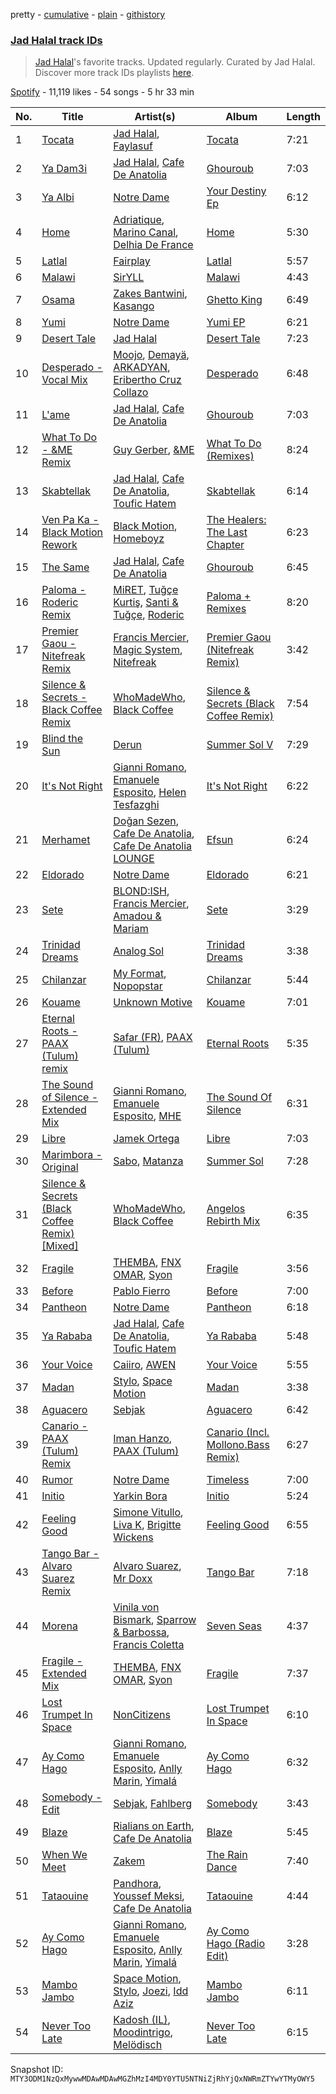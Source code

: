 pretty - [cumulative](/playlists/cumulative/37i9dQZF1DX3uM1d8KwMtp.md) - [plain](/playlists/plain/37i9dQZF1DX3uM1d8KwMtp) - [githistory](https://github.githistory.xyz/mackorone/spotify-playlist-archive/blob/main/playlists/plain/37i9dQZF1DX3uM1d8KwMtp)

### [Jad Halal track IDs](https://open.spotify.com/playlist/37i9dQZF1DX3uM1d8KwMtp)

> <a href="spotify:artist:1aIWC7EGIcWotOZ8LNHH9j">Jad Halal</a>'s favorite tracks\. Updated regularly\. Curated by Jad Halal\. Discover more track IDs playlists <a href="spotify:genre:track\_id">here</a>.

[Spotify](https://open.spotify.com/user/spotify) - 11,119 likes - 54 songs - 5 hr 33 min

| No. | Title | Artist(s) | Album | Length |
|---|---|---|---|---|
| 1 | [Tocata](https://open.spotify.com/track/4XqCdYtiWx6x11aIZUGsSy) | [Jad Halal](https://open.spotify.com/artist/1aIWC7EGIcWotOZ8LNHH9j), [Faylasuf](https://open.spotify.com/artist/62pD2B6fmRXxLqZYAyvK74) | [Tocata](https://open.spotify.com/album/4H9Xvsrvqf69XIpHKi06O4) | 7:21 |
| 2 | [Ya Dam3i](https://open.spotify.com/track/6sjje7260A90a9bOR6EbYG) | [Jad Halal](https://open.spotify.com/artist/1aIWC7EGIcWotOZ8LNHH9j), [Cafe De Anatolia](https://open.spotify.com/artist/2sSSGlRMfz4ZEcw4rw0m0v) | [Ghouroub](https://open.spotify.com/album/0lgaPIausGrjLHeuY6Dz8V) | 7:03 |
| 3 | [Ya Albi](https://open.spotify.com/track/28H69jrYqYi7uTY0xr9Jjj) | [Notre Dame](https://open.spotify.com/artist/6Q1Ps2F5LkdxLAM6S7KPpt) | [Your Destiny Ep](https://open.spotify.com/album/1gJn7kasUhDdy6HJ8pg0uv) | 6:12 |
| 4 | [Home](https://open.spotify.com/track/6jYXP1jrYIHkEYglFgeL2Q) | [Adriatique](https://open.spotify.com/artist/02DWGcShQivFepRvGJ7xhB), [Marino Canal](https://open.spotify.com/artist/6qdVbTc8Uvy0VJyDZbYTd8), [Delhia De France](https://open.spotify.com/artist/7A4TdwdnxfR9auD1yAmpWD) | [Home](https://open.spotify.com/album/146ZQxIBQIyEOA2oCLGD1c) | 5:30 |
| 5 | [Latlal](https://open.spotify.com/track/1AgPHvd7o4fgPxy4lPQYm1) | [Fairplay](https://open.spotify.com/artist/7yEerdfOSWrViliIsYNJ2U) | [Latlal](https://open.spotify.com/album/2115g35ZN6IeJZrEpkHbxV) | 5:57 |
| 6 | [Malawi](https://open.spotify.com/track/0uWQOZM4uKSIdAa0RJMpCT) | [SirYLL](https://open.spotify.com/artist/65Y8uaasPCKMctCyyk0qOw) | [Malawi](https://open.spotify.com/album/03Wo3nvGfVpF0rxfRjy1ah) | 4:43 |
| 7 | [Osama](https://open.spotify.com/track/0T0FIfA0AI3ELwNVBSZNS3) | [Zakes Bantwini](https://open.spotify.com/artist/5mZLaYqN0ZkjxfeUUmiuqL), [Kasango](https://open.spotify.com/artist/3jteNJj8zf2v4qYMGDXa8r) | [Ghetto King](https://open.spotify.com/album/3q8v4F3zabaHlG5IVECT6r) | 6:49 |
| 8 | [Yumi](https://open.spotify.com/track/3AYRPb2JAD4GZ6L6LeHoj5) | [Notre Dame](https://open.spotify.com/artist/6Q1Ps2F5LkdxLAM6S7KPpt) | [Yumi EP](https://open.spotify.com/album/5LVl6B5iv7BNR4h01jWlJj) | 6:21 |
| 9 | [Desert Tale](https://open.spotify.com/track/6TdpnCDgeya8E4t6Skc60K) | [Jad Halal](https://open.spotify.com/artist/1aIWC7EGIcWotOZ8LNHH9j) | [Desert Tale](https://open.spotify.com/album/4yuwchv1cn57wwMe8hqW7p) | 7:23 |
| 10 | [Desperado \- Vocal Mix](https://open.spotify.com/track/5SDO2GkFtXM0PD5jpymcBD) | [Moojo](https://open.spotify.com/artist/4bU2sBWgXJtViut3q68o5m), [Demayä](https://open.spotify.com/artist/0N2lDV24IPsStAeDuvzgC9), [ARKADYAN](https://open.spotify.com/artist/2ELBfW9Bn2xBAIvWeXeCgI), [Eribertho Cruz Collazo](https://open.spotify.com/artist/4nbtsWrvdzBCwNqsjfRVHy) | [Desperado](https://open.spotify.com/album/1D24WkLNkBUzFWHLXBBIab) | 6:48 |
| 11 | [L'ame](https://open.spotify.com/track/39NtjGMLdLBqrzJUgxpPAU) | [Jad Halal](https://open.spotify.com/artist/1aIWC7EGIcWotOZ8LNHH9j), [Cafe De Anatolia](https://open.spotify.com/artist/2sSSGlRMfz4ZEcw4rw0m0v) | [Ghouroub](https://open.spotify.com/album/0lgaPIausGrjLHeuY6Dz8V) | 7:03 |
| 12 | [What To Do \- &ME Remix](https://open.spotify.com/track/0RMQgXHIBTsAVcaS7qahLq) | [Guy Gerber](https://open.spotify.com/artist/3bqBkAzdPwEDe1JUvb7ZeC), [&ME](https://open.spotify.com/artist/5mIowAJMp7RKNheelruV5z) | [What To Do \(Remixes\)](https://open.spotify.com/album/0SQmYnktpdLsK7jypOjAHh) | 8:24 |
| 13 | [Skabtellak](https://open.spotify.com/track/6pdiGuujygwdhM46YbYj0H) | [Jad Halal](https://open.spotify.com/artist/1aIWC7EGIcWotOZ8LNHH9j), [Cafe De Anatolia](https://open.spotify.com/artist/2sSSGlRMfz4ZEcw4rw0m0v), [Toufic Hatem](https://open.spotify.com/artist/4j9gpKIArRkQI69agEe0YH) | [Skabtellak](https://open.spotify.com/album/44mCFD1ezFhPpLzS1kXII1) | 6:14 |
| 14 | [Ven Pa Ka \- Black Motion Rework](https://open.spotify.com/track/24WCTSU9zrsQxBE1NIhBPM) | [Black Motion](https://open.spotify.com/artist/4x6n41nYGT6O61pSfgW4z7), [Homeboyz](https://open.spotify.com/artist/3L5iHIeqJGEaYViGapHs0C) | [The Healers: The Last Chapter](https://open.spotify.com/album/2F3Nw7Z7Gt6ET52DosiPTH) | 6:23 |
| 15 | [The Same](https://open.spotify.com/track/5mRFwMYA9y6dk16YH8KcZA) | [Jad Halal](https://open.spotify.com/artist/1aIWC7EGIcWotOZ8LNHH9j), [Cafe De Anatolia](https://open.spotify.com/artist/2sSSGlRMfz4ZEcw4rw0m0v) | [Ghouroub](https://open.spotify.com/album/0lgaPIausGrjLHeuY6Dz8V) | 6:45 |
| 16 | [Paloma \- Roderic Remix](https://open.spotify.com/track/1vxxPXB1crb7QITSqG30Zr) | [MiRET](https://open.spotify.com/artist/0DvhQq0PzDC5dyRoH5XCI5), [Tuğçe Kurtiş](https://open.spotify.com/artist/5cYodhg1fZFGKqCQmgNlZf), [Santi & Tuğçe](https://open.spotify.com/artist/437O1jQdyOOhIS1M41xQaC), [Roderic](https://open.spotify.com/artist/7wSzFq5CoNoCpzazDphDJs) | [Paloma + Remixes](https://open.spotify.com/album/5LE9oiaGprQqvFtinBA73K) | 8:20 |
| 17 | [Premier Gaou \- Nitefreak Remix](https://open.spotify.com/track/57e5ib2PnvuiaTvaI4jGDp) | [Francis Mercier](https://open.spotify.com/artist/44qAhQu52dYKcHOFQd3esf), [Magic System](https://open.spotify.com/artist/6MvRVq0CtpQQlwnIiszV8F), [Nitefreak](https://open.spotify.com/artist/6lbUCWVW3hgQgrJwB8wadJ) | [Premier Gaou \(Nitefreak Remix\)](https://open.spotify.com/album/1kfRbSlDcUF3hz3P9Zhg4c) | 3:42 |
| 18 | [Silence & Secrets \- Black Coffee Remix](https://open.spotify.com/track/3ZZDwhwD6ZsFQW0IGfiKrG) | [WhoMadeWho](https://open.spotify.com/artist/50Lr1puweM1hFsF1LpIZLM), [Black Coffee](https://open.spotify.com/artist/6wMr4zKPrrR0UVz08WtUWc) | [Silence & Secrets \(Black Coffee Remix\)](https://open.spotify.com/album/6yaDQvusuMpB2BqrsmhSRI) | 7:54 |
| 19 | [Blind the Sun](https://open.spotify.com/track/3dFgpRHUx60es4nvmxw4jv) | [Derun](https://open.spotify.com/artist/7DaUdudIwcfgSzFJX1VEVo) | [Summer Sol V](https://open.spotify.com/album/2pAEE8ppIkSaDxcCQ5J5Cp) | 7:29 |
| 20 | [It's Not Right](https://open.spotify.com/track/5EqWSdAZcpjZ29uKViQIGU) | [Gianni Romano](https://open.spotify.com/artist/3GmVE58jiOKqS4WHGsxzCK), [Emanuele Esposito](https://open.spotify.com/artist/0dnLkdyWw9XCNQhGln0HZU), [Helen Tesfazghi](https://open.spotify.com/artist/71JA6QavKqzsNcJubmgXQT) | [It's Not Right](https://open.spotify.com/album/5gIMusLf2Z5ECGBKCzFTGO) | 6:22 |
| 21 | [Merhamet](https://open.spotify.com/track/75dhZ7AfOq4QNFDuiHjMDA) | [Doğan Sezen](https://open.spotify.com/artist/15ly7L03FKUoQhUnGseqCR), [Cafe De Anatolia](https://open.spotify.com/artist/2sSSGlRMfz4ZEcw4rw0m0v), [Cafe De Anatolia LOUNGE](https://open.spotify.com/artist/3sPrwtAbt5duadW7IHJf1O) | [Efsun](https://open.spotify.com/album/29KqM9Q8hLujjg6EE1N9gS) | 6:24 |
| 22 | [Eldorado](https://open.spotify.com/track/50juFT8u0XDZQ5HO5khhlC) | [Notre Dame](https://open.spotify.com/artist/6Q1Ps2F5LkdxLAM6S7KPpt) | [Eldorado](https://open.spotify.com/album/3yp6o87R2Du2CC75dw2cqc) | 6:21 |
| 23 | [Sete](https://open.spotify.com/track/4u3XiAwJ2U9Kxgy57gcAPB) | [BLOND:ISH](https://open.spotify.com/artist/6zsJjoCtL1WByG0VsuFWzR), [Francis Mercier](https://open.spotify.com/artist/44qAhQu52dYKcHOFQd3esf), [Amadou & Mariam](https://open.spotify.com/artist/3KH7WsR2JZQ94Ik8SyabU6) | [Sete](https://open.spotify.com/album/6WaNGIAh8MhT4IkqvAhfec) | 3:29 |
| 24 | [Trinidad Dreams](https://open.spotify.com/track/62F0yfVTEnjOBWKiXEEELZ) | [Analog Sol](https://open.spotify.com/artist/0bYiRfjvg9c9wt6fuxoUVc) | [Trinidad Dreams](https://open.spotify.com/album/7vkYBAyQIfEzBOUN9DnHpx) | 3:38 |
| 25 | [Chilanzar](https://open.spotify.com/track/3eRKV66fGzyDKLhZpbMPVO) | [My Format](https://open.spotify.com/artist/1UaOgB2VAZDXGiI5UgclhE), [Nopopstar](https://open.spotify.com/artist/3WZ1Fwoh1f4TOfp8LtAxzC) | [Chilanzar](https://open.spotify.com/album/6pUGx8rnnPZ1bVHVOM0EXu) | 5:44 |
| 26 | [Kouame](https://open.spotify.com/track/55LJoGb0Rkv5tAiOQWcLYk) | [Unknown Motive](https://open.spotify.com/artist/1MBZ1p2ynRLuZnGk8ZIdJ5) | [Kouame](https://open.spotify.com/album/7MiD4AoP6AQuI8mAVpROCh) | 7:01 |
| 27 | [Eternal Roots \- PAAX \(Tulum\) remix](https://open.spotify.com/track/77JvaKaFCOvROjm2qfrfDR) | [Safar \(FR\)](https://open.spotify.com/artist/249QVZLSwrDyleKNapaapm), [PAAX \(Tulum\)](https://open.spotify.com/artist/44f1ZKVW8Zh13oCOGGTiFd) | [Eternal Roots](https://open.spotify.com/album/6k8dJjNShTIPhwU9vA5sCL) | 5:35 |
| 28 | [The Sound of Silence \- Extended Mix](https://open.spotify.com/track/2pdFwbvjbixL0aprQ5bnX1) | [Gianni Romano](https://open.spotify.com/artist/3GmVE58jiOKqS4WHGsxzCK), [Emanuele Esposito](https://open.spotify.com/artist/0dnLkdyWw9XCNQhGln0HZU), [MHE](https://open.spotify.com/artist/5nEWKkUf6IA0Ry5wBOG1J0) | [The Sound Of Silence](https://open.spotify.com/album/5tG7zEHtCiDVDUDv5sgO7B) | 6:31 |
| 29 | [Libre](https://open.spotify.com/track/3XeVB8YM20IlBCjEmYc4o9) | [Jamek Ortega](https://open.spotify.com/artist/0z4954ccQLUdwTHCSMXtem) | [Libre](https://open.spotify.com/album/3xLfD35pFQYV5lwIURCogm) | 7:03 |
| 30 | [Marimbora \- Original](https://open.spotify.com/track/2qpb6nlep47oTvt9J9Ql7f) | [Sabo](https://open.spotify.com/artist/10RszNTsRxSVY5IQOITArN), [Matanza](https://open.spotify.com/artist/1uwIzl6et4DJg5lbmyMW0g) | [Summer Sol](https://open.spotify.com/album/6iEbxNzIjuMk3oFWveulAn) | 7:28 |
| 31 | [Silence & Secrets \(Black Coffee Remix\) \[Mixed\]](https://open.spotify.com/track/7yr19oQ20Uo2Zq4eOzn2F6) | [WhoMadeWho](https://open.spotify.com/artist/50Lr1puweM1hFsF1LpIZLM), [Black Coffee](https://open.spotify.com/artist/6wMr4zKPrrR0UVz08WtUWc) | [Angelos Rebirth Mix](https://open.spotify.com/album/2KvL2S5zjJpn72vYEouq6B) | 6:35 |
| 32 | [Fragile](https://open.spotify.com/track/5Q9Ds8Q34V9ZPfi0noJ7Xe) | [THEMBA](https://open.spotify.com/artist/64tzIMKX4Npx37YLcNZZNC), [FNX OMAR](https://open.spotify.com/artist/3dcqf190oFqc5FQNI05mVW), [Syon](https://open.spotify.com/artist/7eKtGS8Huzy0vi0KVmNfqE) | [Fragile](https://open.spotify.com/album/37abhSU412bkiwXr3ShshM) | 3:56 |
| 33 | [Before](https://open.spotify.com/track/0J6sIxiH8kg1gIhIX1nihQ) | [Pablo Fierro](https://open.spotify.com/artist/5N7gp2n04e1TJ6MaKyvrbI) | [Before](https://open.spotify.com/album/4iOutBo6MtZORPul7QDBJv) | 7:00 |
| 34 | [Pantheon](https://open.spotify.com/track/4SqaIY6uaqMXTVm2fKvvWa) | [Notre Dame](https://open.spotify.com/artist/6Q1Ps2F5LkdxLAM6S7KPpt) | [Pantheon](https://open.spotify.com/album/1o7gHcSzZJdw1C4GFwsp4j) | 6:18 |
| 35 | [Ya Rababa](https://open.spotify.com/track/0JbbFcObfoamPYxjFO3Bzo) | [Jad Halal](https://open.spotify.com/artist/1aIWC7EGIcWotOZ8LNHH9j), [Cafe De Anatolia](https://open.spotify.com/artist/2sSSGlRMfz4ZEcw4rw0m0v), [Toufic Hatem](https://open.spotify.com/artist/4j9gpKIArRkQI69agEe0YH) | [Ya Rababa](https://open.spotify.com/album/39MFNRuzV8F5JOChDRpBxe) | 5:48 |
| 36 | [Your Voice](https://open.spotify.com/track/1PdrKQaDMQNS02ICL8DYe1) | [Caiiro](https://open.spotify.com/artist/0fs9otT9TtwXUOcFXZomZY), [AWEN](https://open.spotify.com/artist/5uOaNXrr4qGx9YXbo9HaUl) | [Your Voice](https://open.spotify.com/album/13czSpTI2okjVxVQxnTpK2) | 5:55 |
| 37 | [Madan](https://open.spotify.com/track/6WnGITNOKFXawCwqnFuYbW) | [Stylo](https://open.spotify.com/artist/0e8a2RTD02fJ5lmCBOR7DI), [Space Motion](https://open.spotify.com/artist/1k7iyyK6j5IJzF0cUMcaGY) | [Madan](https://open.spotify.com/album/3MJa5lVzJNQsB8aH7RkGNn) | 3:38 |
| 38 | [Aguacero](https://open.spotify.com/track/0KCXPIaGPL1du07EW1MPVU) | [Sebjak](https://open.spotify.com/artist/4WaTBVJBxGQ71Ch0swa8DA) | [Aguacero](https://open.spotify.com/album/41Vp1IJHY3bHf6YS1Lc6gF) | 6:42 |
| 39 | [Canario \- PAAX \(Tulum\) Remix](https://open.spotify.com/track/6Ragp4iHxvYs6RvqCusJr0) | [Iman Hanzo](https://open.spotify.com/artist/5ayIaDgQlMl8YcCdY70zRr), [PAAX \(Tulum\)](https://open.spotify.com/artist/44f1ZKVW8Zh13oCOGGTiFd) | [Canario \(Incl\. Mollono.Bass Remix\)](https://open.spotify.com/album/0Q2MQry6VfhtmNBKoyYvYv) | 6:27 |
| 40 | [Rumor](https://open.spotify.com/track/0IyZ6gCFUyGs3zP2ItaTo1) | [Notre Dame](https://open.spotify.com/artist/6Q1Ps2F5LkdxLAM6S7KPpt) | [Timeless](https://open.spotify.com/album/6HMZO1TTb8HuJE61QP0MPz) | 7:00 |
| 41 | [Initio](https://open.spotify.com/track/0NfTsHY1lwjMrtVnT6rf6W) | [Yarkin Bora](https://open.spotify.com/artist/2Yj7cRMoeqgjxRmTek9AVm) | [Initio](https://open.spotify.com/album/57LVfnJPGPKINK5Ub19OkC) | 5:24 |
| 42 | [Feeling Good](https://open.spotify.com/track/4wqtlpo7xtEmuY3zJjR2EE) | [Simone Vitullo](https://open.spotify.com/artist/2DmIxLxqj5Pu1QcZxuMZOQ), [Liva K](https://open.spotify.com/artist/63mVEANeXk1p622Ejj9rBj), [Brigitte Wickens](https://open.spotify.com/artist/7MlbbUSbXf3BDOSyFCOOeO) | [Feeling Good](https://open.spotify.com/album/2ONyrF5at73dk9Dbb8AD30) | 6:55 |
| 43 | [Tango Bar \- Alvaro Suarez Remix](https://open.spotify.com/track/5t93cE5V3JELqsgXeBVoKG) | [Alvaro Suarez](https://open.spotify.com/artist/6zfwxQQjoCU9uSsrwckyZv), [Mr Doxx](https://open.spotify.com/artist/5Hi7p9BIFa2GlpcGL5tfaB) | [Tango Bar](https://open.spotify.com/album/4twfkJpB5oUWVBix59JVu7) | 7:18 |
| 44 | [Morena](https://open.spotify.com/track/13hPKoBriB6yPSqPvbRd6A) | [Vinila von Bismark](https://open.spotify.com/artist/74nWFV1ioJp3FNqVwINsDZ), [Sparrow & Barbossa](https://open.spotify.com/artist/3c1sTwL4HuWkrciiKHpnmx), [Francis Coletta](https://open.spotify.com/artist/6qBX3cp5fWdIsYDfbkHb3S) | [Seven Seas](https://open.spotify.com/album/2i3Al7KL47Mp5LcyP9rCn6) | 4:37 |
| 45 | [Fragile \- Extended Mix](https://open.spotify.com/track/2CDuAnnj2GCxLVxO1Rk7Op) | [THEMBA](https://open.spotify.com/artist/64tzIMKX4Npx37YLcNZZNC), [FNX OMAR](https://open.spotify.com/artist/3dcqf190oFqc5FQNI05mVW), [Syon](https://open.spotify.com/artist/7eKtGS8Huzy0vi0KVmNfqE) | [Fragile](https://open.spotify.com/album/5QSXhVNVFpkPClqFxQUtpz) | 7:37 |
| 46 | [Lost Trumpet In Space](https://open.spotify.com/track/26z4AI4PEA4HS7MuuV2o8O) | [NonCitizens](https://open.spotify.com/artist/73KWbbG4ZspCHvI0aDcfl1) | [Lost Trumpet In Space](https://open.spotify.com/album/4hrVv6wLydlI4Z7veGvRPl) | 6:10 |
| 47 | [Ay Como Hago](https://open.spotify.com/track/6p1YupLCbZcXAMYqXzF30A) | [Gianni Romano](https://open.spotify.com/artist/3GmVE58jiOKqS4WHGsxzCK), [Emanuele Esposito](https://open.spotify.com/artist/0dnLkdyWw9XCNQhGln0HZU), [Anlly Marin](https://open.spotify.com/artist/4ywyCbn9tmI1FzsXlDFvK5), [Yimalá](https://open.spotify.com/artist/4MtegK6bkIzJEi0PcyOBrN) | [Ay Como Hago](https://open.spotify.com/album/67KSanoaM4gplWUIlwaudD) | 6:32 |
| 48 | [Somebody \- Edit](https://open.spotify.com/track/6cdZ4dvrNBK7ZjN896yVw3) | [Sebjak](https://open.spotify.com/artist/4WaTBVJBxGQ71Ch0swa8DA), [Fahlberg](https://open.spotify.com/artist/6lFGvLLUwT6MB6Fx0CkRwk) | [Somebody](https://open.spotify.com/album/6A6oGWjdOX6v40tZU9pW44) | 3:43 |
| 49 | [Blaze](https://open.spotify.com/track/1O8YpzFXe7vbjck2Wtz1y4) | [Rialians on Earth](https://open.spotify.com/artist/78h7VfOuRAnd6jtaEYQpg3), [Cafe De Anatolia](https://open.spotify.com/artist/2sSSGlRMfz4ZEcw4rw0m0v) | [Blaze](https://open.spotify.com/album/6SwnBZstvXFzoepcQOPXJy) | 5:45 |
| 50 | [When We Meet](https://open.spotify.com/track/4SMLbQZ9rM5BV8ZxLEOtGk) | [Zakem](https://open.spotify.com/artist/3aZZJkTAm6G2NRZ6DaiL7K) | [The Rain Dance](https://open.spotify.com/album/0TLE2OhP2Hspnn9DIJEKyb) | 7:40 |
| 51 | [Tataouine](https://open.spotify.com/track/5D1BAiymSH3MUb3TISM6OS) | [Pandhora](https://open.spotify.com/artist/3eMm5tVcg2mskULezmBKQA), [Youssef Meksi](https://open.spotify.com/artist/1H5a6SrcES2gPBsOSlJMK9), [Cafe De Anatolia](https://open.spotify.com/artist/2sSSGlRMfz4ZEcw4rw0m0v) | [Tataouine](https://open.spotify.com/album/2WxhsKkBEojQ3D0FRbZPni) | 4:44 |
| 52 | [Ay Como Hago](https://open.spotify.com/track/1LzzlgJHyBuP5TdnOmgFkY) | [Gianni Romano](https://open.spotify.com/artist/3GmVE58jiOKqS4WHGsxzCK), [Emanuele Esposito](https://open.spotify.com/artist/0dnLkdyWw9XCNQhGln0HZU), [Anlly Marin](https://open.spotify.com/artist/4ywyCbn9tmI1FzsXlDFvK5), [Yimalá](https://open.spotify.com/artist/4MtegK6bkIzJEi0PcyOBrN) | [Ay Como Hago \(Radio Edit\)](https://open.spotify.com/album/1fSKJxyguG1NPHUd6Vt9dH) | 3:28 |
| 53 | [Mambo Jambo](https://open.spotify.com/track/1rSjmBi8rvl1mJg1eAOkan) | [Space Motion](https://open.spotify.com/artist/1k7iyyK6j5IJzF0cUMcaGY), [Stylo](https://open.spotify.com/artist/0e8a2RTD02fJ5lmCBOR7DI), [Joezi](https://open.spotify.com/artist/2mC93i8OOfK2jpFERbVv8B), [Idd Aziz](https://open.spotify.com/artist/0LC3HTEh3afI3UfpmSdShk) | [Mambo Jambo](https://open.spotify.com/album/5TA2xPbvz4x9TJeWMJluGo) | 6:11 |
| 54 | [Never Too Late](https://open.spotify.com/track/4uLcna2HHwVvCobsOYBVas) | [Kadosh \(IL\)](https://open.spotify.com/artist/3e1Dyl2ZhXliPe3Mls724W), [Moodintrigo](https://open.spotify.com/artist/2igvV2IqzbKJ1wrGSKwSFt), [Melödisch](https://open.spotify.com/artist/6qcyxd5kBmJlOD5ee7EdJo) | [Never Too Late](https://open.spotify.com/album/7sm5rQZZsRhSte2xSHTGKK) | 6:15 |

Snapshot ID: `MTY3ODM1NzQxMywwMDAwMDAwMGZhMzI4MDY0YTU5NTNiZjRhYjQxNWRmZTYwYTMyOWY5`
